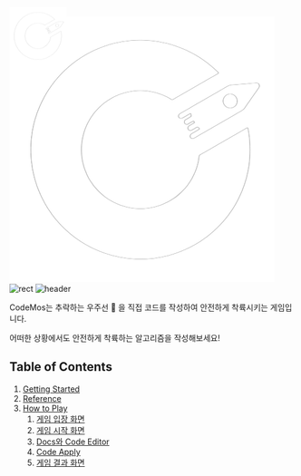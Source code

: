 <p style="position: relative;">
    <img src="https://capsule-render.vercel.app/api?type=Rect&color=0:000,60:02071e&height=200&text=Codemos&fontColor=fff" alt="Image 1" style="position: absolute; left: 0; top: 0;">
    <img src="logo.png" alt="Image 2" style="position: absolute; width: 20%; top:0;">
</p>

![header](https://capsule-render.vercel.app/api?type=Rect&color=0:000,60:02071e&height=200&text=Codemos&fontColor=fff)
![Logo](logo.png)
![rect](https://capsule-render.vercel.app/api?type=rect&color=gradient&text=%20%20RECT%20%20&fontAlign=30&fontSize=30&textBg=true&desc=Use%20%27textBg%27%20to%20highlight%20%27text%27&descAlign=60&descAlignY=50)
![header](https://capsule-render.vercel.app/api?type=rounded&color=gradient&text=%20asdf%20&height=300&fontSize=100&textBg=true)

CodeMos는 추락하는 우주선 :rocket: 을 직접 코드를 작성하여  안전하게 착륙시키는 게임입니다.

어떠한 상황에서도 안전하게 착륙하는 알고리즘을 작성해보세요!

## Table of Contents
1. [Getting Started](#)
2. [Reference](#)
3. [How to Play](#)
    1. [게임 입장 화면](#)
    2. [게임 시작 화면](#)
    3. [Docs와 Code Editor](#)
    4. [Code Apply](#)
    5. [게임 결과 화면](#)
